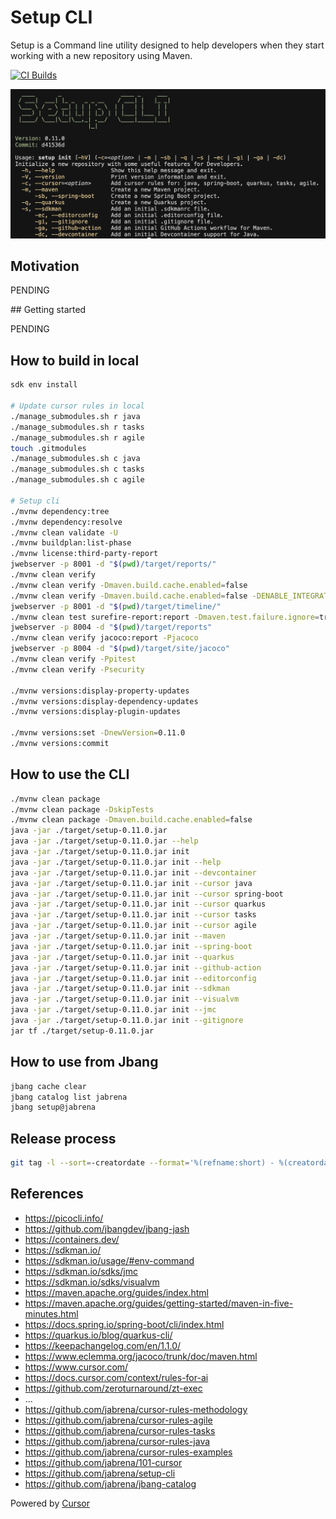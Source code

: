 # Setup CLI

Setup is a Command line utility designed to help developers when they start working with a new repository using Maven.

[![CI Builds](https://github.com/jabrena/setup-cli/actions/workflows/maven.yaml/badge.svg)](https://github.com/jabrena/setup-cli/actions/workflows/maven.yaml)

![](./docs/setup-cli-screenshot.png)

## Motivation

PENDING

## Getting started

PENDING

## How to build in local

```bash
sdk env install

# Update cursor rules in local
./manage_submodules.sh r java
./manage_submodules.sh r tasks
./manage_submodules.sh r agile
touch .gitmodules
./manage_submodules.sh c java
./manage_submodules.sh c tasks
./manage_submodules.sh c agile

# Setup cli
./mvnw dependency:tree
./mvnw dependency:resolve
./mvnw clean validate -U
./mvnw buildplan:list-phase
./mvnw license:third-party-report
jwebserver -p 8001 -d "$(pwd)/target/reports/"
./mvnw clean verify
./mvnw clean verify -Dmaven.build.cache.enabled=false
./mvnw clean verify -Dmaven.build.cache.enabled=false -DENABLE_INTEGRATION_TESTS=true
jwebserver -p 8001 -d "$(pwd)/target/timeline/"
./mvnw clean test surefire-report:report -Dmaven.test.failure.ignore=true
jwebserver -p 8004 -d "$(pwd)/target/reports"
./mvnw clean verify jacoco:report -Pjacoco
jwebserver -p 8004 -d "$(pwd)/target/site/jacoco"
./mvnw clean verify -Ppitest
./mvnw clean verify -Psecurity

./mvnw versions:display-property-updates
./mvnw versions:display-dependency-updates
./mvnw versions:display-plugin-updates

./mvnw versions:set -DnewVersion=0.11.0
./mvnw versions:commit
```

## How to use the CLI

```bash
./mvnw clean package
./mvnw clean package -DskipTests
./mvnw clean package -Dmaven.build.cache.enabled=false
java -jar ./target/setup-0.11.0.jar
java -jar ./target/setup-0.11.0.jar --help
java -jar ./target/setup-0.11.0.jar init
java -jar ./target/setup-0.11.0.jar init --help
java -jar ./target/setup-0.11.0.jar init --devcontainer
java -jar ./target/setup-0.11.0.jar init --cursor java
java -jar ./target/setup-0.11.0.jar init --cursor spring-boot
java -jar ./target/setup-0.11.0.jar init --cursor quarkus
java -jar ./target/setup-0.11.0.jar init --cursor tasks
java -jar ./target/setup-0.11.0.jar init --cursor agile
java -jar ./target/setup-0.11.0.jar init --maven
java -jar ./target/setup-0.11.0.jar init --spring-boot
java -jar ./target/setup-0.11.0.jar init --quarkus
java -jar ./target/setup-0.11.0.jar init --github-action
java -jar ./target/setup-0.11.0.jar init --editorconfig
java -jar ./target/setup-0.11.0.jar init --sdkman
java -jar ./target/setup-0.11.0.jar init --visualvm
java -jar ./target/setup-0.11.0.jar init --jmc
java -jar ./target/setup-0.11.0.jar init --gitignore
jar tf ./target/setup-0.11.0.jar
```

## How to use from Jbang

```bash
jbang cache clear
jbang catalog list jabrena
jbang setup@jabrena
```

## Release process

```bash
git tag -l --sort=-creatordate --format='%(refname:short) - %(creatordate:format:%d/%m/%Y)'
```

## References

- https://picocli.info/
- https://github.com/jbangdev/jbang-jash
- https://containers.dev/
- https://sdkman.io/
- https://sdkman.io/usage/#env-command
- https://sdkman.io/sdks/jmc
- https://sdkman.io/sdks/visualvm
- https://maven.apache.org/guides/index.html
- https://maven.apache.org/guides/getting-started/maven-in-five-minutes.html
- https://docs.spring.io/spring-boot/cli/index.html
- https://quarkus.io/blog/quarkus-cli/
- https://keepachangelog.com/en/1.1.0/
- https://www.eclemma.org/jacoco/trunk/doc/maven.html
- https://www.cursor.com/
- https://docs.cursor.com/context/rules-for-ai
- https://github.com/zeroturnaround/zt-exec
- ...
- https://github.com/jabrena/cursor-rules-methodology
- https://github.com/jabrena/cursor-rules-agile
- https://github.com/jabrena/cursor-rules-tasks
- https://github.com/jabrena/cursor-rules-java
- https://github.com/jabrena/cursor-rules-examples
- https://github.com/jabrena/101-cursor
- https://github.com/jabrena/setup-cli
- https://github.com/jabrena/jbang-catalog

Powered by [Cursor](https://www.cursor.com/)
